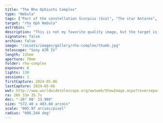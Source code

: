 ```yaml
---
title: "The Rho Ophiuchi Complex"
type: "Nebula"
tags: ["Part of the constellation Scorpius (Sco)", "The star Antares", "Cor Scorpii", "Vespertilio", "Kalb al Akrab (α Sco)", "21 Sco", "The star Alniyat", "Alniyat I", "Al Niyat (σ Sco)", "20 Sco", "The star Alniyat II", "Al Niyat (τ Sco)", "23 Sco", "The star ρ Oph", "5 Oph", "The star ω Oph", "9 Oph", "The star ο Sco", "19 Sco", "The star i Sco", "22 Sco", "The star 25 Sco", "IC4603", "IC4604", "rho Oph Nebula", "IC4605", "NGC6121", "M4"]
target: "rho Oph Nebula"
astrobin: ""
description: "This is not my favorite quality image, but the target is difficult and I'm getting closer. I think the next imaging session when I remember to take proper calibration frames and shoot under dark skies will be the one I end up printing. For now, here is the Rho Ophiuchi complex in the Antares region captured from a bluff in Otter Rock with a Sony A7R IV unmodified mirrorless camera and a 135mm f/2 Samyang manual focus lens."
signature: false
archive: false
image: "/assets/images/gallery/rho-complex/thumb.jpg"
telescope: "Sony A7R IV"
length: 135mm
aperture: 70mm
folder: rho-complex
exposure: 6
lights: 130
sessions: 1
firstCapture: 2024-05-06
lastCapture: 2024-05-06
wwt: http://www.worldwidetelescope.org/wwtweb/ShowImage.aspx?reverseparity=True&scale=5.967571&name=rho-complex.jpg&imageurl=https://deepskyworkflows.com/assets/images/gallery/rho-complex/rho-complex.jpg&credits=Jeremy+Likness+at+DeepSkyWorkflows.com&creditsUrl=https://deepskyworkflows.com/about&ra=249.716575&dec=-27.407429&x=1796.6&y=2198.5&rotation=298.20&thumb=https://deepskyworkflows.com/assets/images/gallery/rho-complex/thumb.jpg
ra: 16h 33m 35.7s
dec: "-26° 00' 13.980"
size: "572.40 x 483.60 arcmin"
scale: "005.97 arcsec/pixel"
radius: "006.244 deg"
---
```

